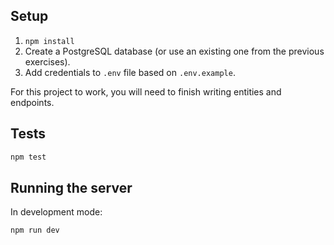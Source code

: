 ## Setup

1. `npm install`
2. Create a PostgreSQL database (or use an existing one from the previous exercises).
3. Add credentials to `.env` file based on `.env.example`.

For this project to work, you will need to finish writing entities and endpoints.

## Tests

```bash
npm test
```

## Running the server

In development mode:

```bash
npm run dev
```

